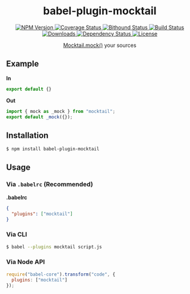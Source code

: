 <h1 align="center">babel-plugin-mocktail</h1>

<p align="center">
  <a href="https://npmjs.org/package/babel-plugin-mocktail">
    <img src="https://img.shields.io/npm/v/babel-plugin-mocktail.svg?style=flat"
         alt="NPM Version">
  </a>

  <a href="https://coveralls.io/r/nhz-io/babel-plugin-mocktail">
    <img src="https://img.shields.io/coveralls/nhz-io/babel-plugin-mocktail.svg?style=flat"
         alt="Coverage Status">
  </a>

  <a href="https://www.bithound.io/github/nhz-io/babel-plugin-mocktail">
    <img src="https://www.bithound.io/github/nhz-io/babel-plugin-mocktail/badges/score.svg"
         alt="Bithound Status">
  </a>

  <a href="https://travis-ci.org/nhz-io/babel-plugin-mocktail">
    <img src="https://img.shields.io/travis/nhz-io/babel-plugin-mocktail.svg?style=flat"
         alt="Build Status">
  </a>

  <a href="https://npmjs.org/package/babel-plugin-mocktail">
    <img src="http://img.shields.io/npm/dm/babel-plugin-mocktail.svg?style=flat"
         alt="Downloads">
  </a>

  <a href="https://david-dm.org/nhz-io/babel-plugin-mocktail.svg">
    <img src="https://david-dm.org/nhz-io/babel-plugin-mocktail.svg?style=flat"
         alt="Dependency Status">
  </a>

  <a href="https://github.com/nhz-io/babel-plugin-mocktail/blob/master/LICENSE">
    <img src="https://img.shields.io/npm/l/babel-plugin-mocktail.svg?style=flat"
         alt="License">
  </a>
</p>

<p align="center">
  <a href="https://github.com/Wildhoney/Mocktail#getting-started">Mocktail.mock()</a> your sources
</p>

## Example

**In**

```js
export default {}
```

**Out**

```js
import { mock as _mock } from "mocktail";
export default _mock({});
```

## Installation

```sh
$ npm install babel-plugin-mocktail
```

## Usage

### Via `.babelrc` (Recommended)

**.babelrc**

```json
{
  "plugins": ["mocktail"]
}
```

### Via CLI

```sh
$ babel --plugins mocktail script.js
```

### Via Node API

```javascript
require("babel-core").transform("code", {
  plugins: ["mocktail"]
});
```
